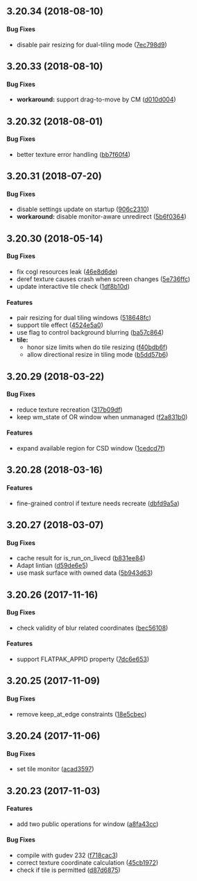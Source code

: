 <a name=""></a>
##  3.20.34 (2018-08-10)


#### Bug Fixes

*   disable pair resizing for dual-tiling mode ([7ec798d9](7ec798d9))



<a name=""></a>
##  3.20.33 (2018-08-10)


#### Bug Fixes

* **workaround:**  support drag-to-move by CM ([d010d004](d010d004))



<a name=""></a>
##  3.20.32 (2018-08-01)


#### Bug Fixes

*   better texture error handling ([bb7f60f4](bb7f60f4))



<a name=""></a>
##  3.20.31 (2018-07-20)


#### Bug Fixes

*   disable settings update on startup ([906c2310](906c2310))
* **workaround:**  disable monitor-aware unredirect ([5b6f0364](5b6f0364))


##  3.20.30 (2018-05-14)


#### Bug Fixes

*   fix cogl resources leak ([46e8d6de](46e8d6de))
*   deref texture causes crash when screen changes ([5e736ffc](5e736ffc))
*   update interactive tile check ([1df8b10d](1df8b10d))

#### Features

*   pair resizing for dual tiling windows ([518648fc](518648fc))
*   support tile effect ([4524e5a0](4524e5a0))
*   use flag to control background blurring ([ba57c864](ba57c864))
* **tile:**
  *  honor size limits when do tile resizing ([f40bdb6f](f40bdb6f))
  *  allow directional resize in tiling mode ([b5dd57b6](b5dd57b6))



##  3.20.29 (2018-03-22)


#### Bug Fixes

*   reduce texture recreation ([317b09df](317b09df))
*   keep wm_state of OR window when unmanaged ([f2a831b0](f2a831b0))

#### Features

*   expand available region for CSD window ([1cedcd7f](1cedcd7f))



##  3.20.28 (2018-03-16)


#### Features

*   fine-grained control if texture needs recreate ([dbfd9a5a](dbfd9a5a))



##  3.20.27 (2018-03-07)


#### Bug Fixes

*   cache result for is_run_on_livecd ([b831ee84](b831ee84))
*   Adapt lintian ([d59de6e5](d59de6e5))
*   use mask surface with owned data ([5b943d63](5b943d63))



##  3.20.26 (2017-11-16)


#### Bug Fixes

*   check validity of blur related coordinates ([bec56108](bec56108))

#### Features

*   support FLATPAK_APPID property ([7dc6e653](7dc6e653))



##  3.20.25 (2017-11-09)


#### Bug Fixes

*   remove keep_at_edge constraints ([18e5cbec](18e5cbec))



##  3.20.24 (2017-11-06)


#### Bug Fixes

*   set tile monitor ([acad3597](acad3597))



## 3.20.23 (2017-11-03)

#### Features

*   add two public operations for window ([a8fa43cc](a8fa43cc))

#### Bug Fixes

*   compile with gudev 232 ([f718cac3](f718cac3))
*   correct texture coordinate calculation ([45cb1972](45cb1972))
*   check if tile is permitted ([d87d6875](d87d6875))


